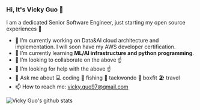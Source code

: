 ### Hi, It's Vicky Guo 👋


I am a dedicated Senior Software Engineer, just starting my open source experiences :beer:

- 🔭 I’m currently working on Data&AI cloud architecture and implementation. I will soon have my AWS developer certification.
- 🌱 I’m currently learning **ML/AI infrastructure and python programming**.
- 👯 I’m looking to collaborate on the above :point_up:
- 🤔 I’m looking for help with the above :point_up:
- 💬 Ask me about :computer:  coding  :fishing_pole_and_fish: fishing :martial_arts_uniform: taekwondo :boxing_glove: boxfit  :beach_umbrella: travel 
- 📫 How to reach me: vicky.guo97@gmail.com

![Vicky Guo's github stats](https://github-readme-stats.vercel.app/api?username=VickyGuo0907&show_icons=true&theme=algolia)
